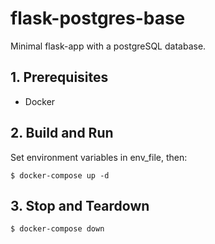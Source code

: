 # flask-postgres-base
Minimal flask-app with a postgreSQL database.

## 1. Prerequisites

- Docker

## 2. Build and Run

Set environment variables in env_file, then:

`$ docker-compose up -d`

## 3. Stop and Teardown

`$ docker-compose down`

